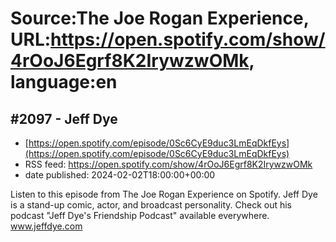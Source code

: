# Source:The Joe Rogan Experience, URL:https://open.spotify.com/show/4rOoJ6Egrf8K2IrywzwOMk, language:en

## #2097 - Jeff Dye
 - [https://open.spotify.com/episode/0Sc6CyE9duc3LmEqDkfEys](https://open.spotify.com/episode/0Sc6CyE9duc3LmEqDkfEys)
 - RSS feed: https://open.spotify.com/show/4rOoJ6Egrf8K2IrywzwOMk
 - date published: 2024-02-02T18:00:00+00:00

Listen to this episode from The Joe Rogan Experience on Spotify. Jeff Dye is a stand-up comic, actor, and broadcast personality. Check out his podcast "Jeff Dye's Friendship Podcast" available everywhere. www.jeffdye.com

